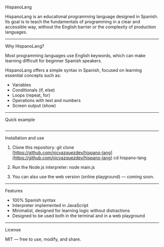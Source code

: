 HispanoLang

HispanoLang is an educational programming language designed in Spanish.
Its goal is to teach the fundamentals of programming in a clear and accessible way, without the English barrier or the complexity of production languages.

---

Why HispanoLang?

Most programming languages ​​use English keywords, which can make learning difficult for beginner Spanish speakers.

HispanoLang offers a simple syntax in Spanish, focused on learning essential concepts such as:

- Variables
- Conditionals (if, else)
- Loops (repeat, for)
- Operations with text and numbers
- Screen output (show)

---

Quick example

```

```

---

Installation and use

1. Clone this repository:
   git clone [https://github.com/nicvazquezdev/hispano-lang](https://github.com/nicvazquezdev/hispano-lang)
   cd hispano-lang

2. Run the Node.js interpreter:
   node main.js

3. You can also use the web version (online playground) — coming soon.

---

Features

- 100% Spanish syntax
- Interpreter implemented in JavaScript
- Minimalist, designed for learning logic without distractions
- Designed to be used both in the terminal and in a web playground

---

License

MIT — free to use, modify, and share.

